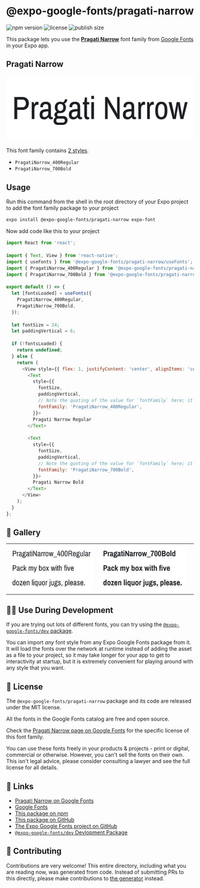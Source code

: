 # @expo-google-fonts/pragati-narrow

![npm version](https://flat.badgen.net/npm/v/@expo-google-fonts/pragati-narrow)
![license](https://flat.badgen.net/github/license/expo/google-fonts)
![publish size](https://flat.badgen.net/packagephobia/install/@expo-google-fonts/pragati-narrow)

This package lets you use the [**Pragati Narrow**](https://fonts.google.com/specimen/Pragati+Narrow) font family from [Google Fonts](https://fonts.google.com/) in your Expo app.

## Pragati Narrow

![Pragati Narrow](./font-family.png)

This font family contains [2 styles](#-gallery).

- `PragatiNarrow_400Regular`
- `PragatiNarrow_700Bold`

## Usage

Run this command from the shell in the root directory of your Expo project to add the font family package to your project
```sh
expo install @expo-google-fonts/pragati-narrow expo-font
```

Now add code like this to your project
```js
import React from 'react';

import { Text, View } from 'react-native';
import { useFonts } from '@expo-google-fonts/pragati-narrow/useFonts';
import { PragatiNarrow_400Regular } from '@expo-google-fonts/pragati-narrow/400Regular';
import { PragatiNarrow_700Bold } from '@expo-google-fonts/pragati-narrow/700Bold';

export default () => {
  let [fontsLoaded] = useFonts({
    PragatiNarrow_400Regular,
    PragatiNarrow_700Bold,
  });

  let fontSize = 24;
  let paddingVertical = 6;

  if (!fontsLoaded) {
    return undefined;
  } else {
    return (
      <View style={{ flex: 1, justifyContent: 'center', alignItems: 'center' }}>
        <Text
          style={{
            fontSize,
            paddingVertical,
            // Note the quoting of the value for `fontFamily` here; it expects a string!
            fontFamily: 'PragatiNarrow_400Regular',
          }}>
          Pragati Narrow Regular
        </Text>

        <Text
          style={{
            fontSize,
            paddingVertical,
            // Note the quoting of the value for `fontFamily` here; it expects a string!
            fontFamily: 'PragatiNarrow_700Bold',
          }}>
          Pragati Narrow Bold
        </Text>
      </View>
    );
  }
};

```

## 🔡 Gallery


||||
|-|-|-|
|![PragatiNarrow_400Regular](.//400Regular/PragatiNarrow_400Regular.ttf.png)|![PragatiNarrow_700Bold](.//700Bold/PragatiNarrow_700Bold.ttf.png)|||


## 👩‍💻 Use During Development

If you are trying out lots of different fonts, you can try using the [`@expo-google-fonts/dev` package](https://github.com/freeboub/google-fonts/tree/master/font-packages/dev#readme).

You can import *any* font style from any Expo Google Fonts package from it. It will load the fonts
over the network at runtime instead of adding the asset as a file to your project, so it may take longer
for your app to get to interactivity at startup, but it is extremely convenient
for playing around with any style that you want.

## 📖 License

The `@expo-google-fonts/pragati-narrow` package and its code are released under the MIT license.

All the fonts in the Google Fonts catalog are free and open source.

Check the [Pragati Narrow page on Google Fonts](https://fonts.google.com/specimen/Pragati+Narrow) for the specific license of this font family.

You can use these fonts freely in your products & projects - print or digital, commercial or otherwise. However, you can't sell the fonts on their own. This isn't legal advice, please consider consulting a lawyer and see the full license for all details.

## 🔗 Links

- [Pragati Narrow on Google Fonts](https://fonts.google.com/specimen/Pragati+Narrow)
- [Google Fonts](https://fonts.google.com/)
- [This package on npm](https://www.npmjs.com/package/@expo-google-fonts/pragati-narrow)
- [This package on GitHub](https://github.com/freeboub/google-fonts/tree/master/font-packages/pragati-narrow)
- [The Expo Google Fonts project on GitHub](https://github.com/freeboub/google-fonts)
- [`@expo-google-fonts/dev` Devlopment Package](https://github.com/freeboub/google-fonts/tree/master/font-packages/dev)

## 🤝 Contributing

Contributions are very welcome! This entire directory, including what you are reading now, was generated from code. Instead of submitting PRs to this directly, please make contributions to [the generator](https://github.com/freeboub/google-fonts/tree/master/packages/generator) instead.
